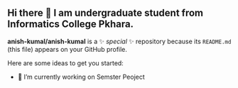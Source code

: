 ## Hi there 👋 I am undergraduate student from Informatics College Pkhara.


**anish-kumal/anish-kumal** is a ✨ _special_ ✨ repository because its `README.md` (this file) appears on your GitHub profile.

Here are some ideas to get you started:

- 🔭 I’m currently working on Semster Peoject
